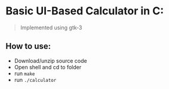 # Basic UI-Based Calculator in C:
  > Implemented using gtk-3
   
## How to use:
  - Download/unzip source code
  - Open shell and cd to folder
  - run ```make```
  - run ```./calculator```
